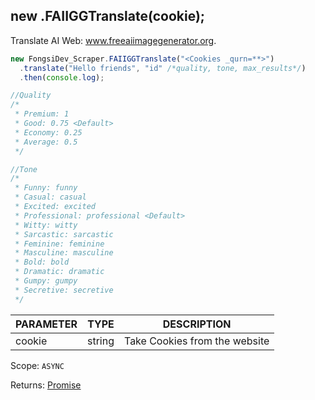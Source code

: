 ## new .FAIIGGTranslate(cookie);

Translate AI Web: www.freeaiimagegenerator.org.

```js
new FongsiDev_Scraper.FAIIGGTranslate("<Cookies _qurn=**>")
  .translate("Hello friends", "id" /*quality, tone, max_results*/)
  .then(console.log);

//Quality
/*
 * Premium: 1
 * Good: 0.75 <Default>
 * Economy: 0.25
 * Average: 0.5
 */

//Tone
/*
 * Funny: funny
 * Casual: casual
 * Excited: excited
 * Professional: professional <Default>
 * Witty: witty
 * Sarcastic: sarcastic
 * Feminine: feminine
 * Masculine: masculine
 * Bold: bold
 * Dramatic: dramatic
 * Gumpy: gumpy
 * Secretive: secretive
 */
```

| PARAMETER | TYPE   | DESCRIPTION                   |
| --------- | ------ | ----------------------------- |
| cookie    | string | Take Cookies from the website |

Scope: `ASYNC`

Returns: <a href="https://developer.mozilla.org/en-US/docs/Web/JavaScript/Reference/Global_Objects/Promise">Promise</a><Object>
